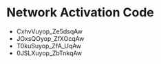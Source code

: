 # Network Activation Code
* CxhvVuyop_Ze5dsqAw
* JOxsQOyop_ZfXOcqAw
* T0kuSuyop_ZfA_UqAw
* 0JSLXuyop_ZbTnkqAw